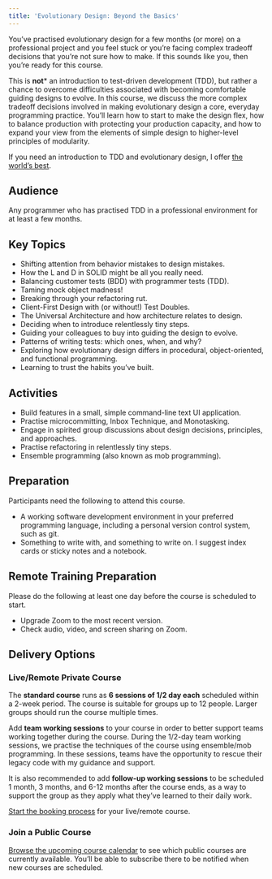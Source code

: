```yaml
---
title: 'Evolutionary Design: Beyond the Basics'
---
```


You’ve practised evolutionary design for a few months (or more) on a professional project and you feel stuck or you’re facing complex tradeoff decisions that you’re not sure how to make. If this sounds like you, then you’re ready for this course.

This is **not*** an introduction to test-driven development (TDD), but rather a chance to overcome difficulties associated with becoming comfortable guiding designs to evolve. In this course, we discuss the more complex tradeoff decisions involved in making evolutionary design a core, everyday programming practice. You’ll learn how to start to make the design flex, how to balance production with protecting your production capacity, and how to expand your view from the elements of simple design to higher-level principles of modularity.

If you need an introduction to TDD and evolutionary design, I offer [the world’s best](/training/course/worlds-best-introduction-to-tdd/).

## Audience

Any programmer who has practised TDD in a professional environment for at least a few months.

## Key Topics

- Shifting attention from behavior mistakes to design mistakes.
- How the L and D in SOLID might be all you really need.
- Balancing customer tests (BDD) with programmer tests (TDD).
- Taming mock object madness!
- Breaking through your refactoring rut.
- Client-First Design with (or without!) Test Doubles.
- The Universal Architecture and how architecture relates to design.
- Deciding when to introduce relentlessly tiny steps.
- Guiding your colleagues to buy into guiding the design to evolve.
- Patterns of writing tests: which ones, when, and why?
- Exploring how evolutionary design differs in procedural, object-oriented, and functional programming.
- Learning to trust the habits you’ve built.

## Activities

- Build features in a small, simple command-line text UI application.
- Practise microcommitting, Inbox Technique, and Monotasking.
- Engage in spirited group discussions about design decisions, principles, and approaches.
- Practise refactoring in relentlessly tiny steps.
- Ensemble programming (also known as mob programming).

## Preparation

Participants need the following to attend this course.

- A working software development environment in your preferred programming language, including a personal version control system, such as git.
- Something to write with, and something to write on. I suggest index cards or sticky notes and a notebook.

## Remote Training Preparation

Please do the following at least one day before the course is scheduled to start.

- Upgrade Zoom to the most recent version.
- Check audio, video, and screen sharing on Zoom.

## Delivery Options

### Live/Remote Private Course

The **standard course** runs as **6 sessions of 1/2 day each** scheduled within a 2-week period. The course is suitable for groups up to 12 people. Larger groups should run the course multiple times.

Add **team working sessions** to your course in order to better support teams working together during the course. During the 1/2-day team working sessions, we practise the techniques of the course using ensemble/mob programming. In these sessions, teams have the opportunity to rescue their legacy code with my guidance and support.

It is also recommended to add **follow-up working sessions** to be scheduled 1 month, 3 months, and 6-12 months after the course ends, as a way to support the group as they apply what they’ve learned to their daily work.

[Start the booking process](/training/book/) for your live/remote course.

### Join a Public Course

[Browse the upcoming course calendar](/training/upcoming-public-courses/) to see which public courses are currently available. You’ll be able to subscribe there to be notified when new courses are scheduled.